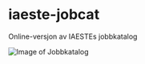 # iaeste-jobcat
Online-versjon av IAESTEs jobbkatalog

![Image of Jobbkatalog](https://iaeste.no/jobs/jobbkatalog_promo.jpg)
